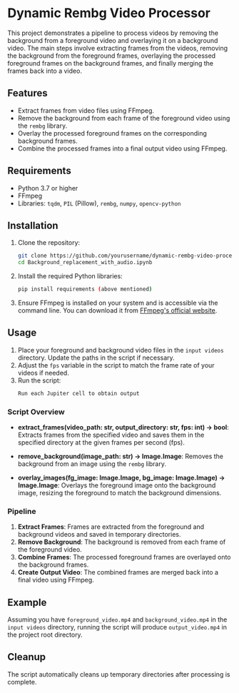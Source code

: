 # Dynamic Rembg Video Processor

This project demonstrates a pipeline to process videos by removing the background from a foreground video and overlaying it on a background video. The main steps involve extracting frames from the videos, removing the background from the foreground frames, overlaying the processed foreground frames on the background frames, and finally merging the frames back into a video.

## Features

- Extract frames from video files using FFmpeg.
- Remove the background from each frame of the foreground video using the `rembg` library.
- Overlay the processed foreground frames on the corresponding background frames.
- Combine the processed frames into a final output video using FFmpeg.

## Requirements

- Python 3.7 or higher
- FFmpeg
- Libraries: `tqdm`, `PIL` (Pillow), `rembg`, `numpy`, `opencv-python`

## Installation

1. Clone the repository:
    ```sh
    git clone https://github.com/yourusername/dynamic-rembg-video-processor.git
    cd Background_replacement_with_audio.ipynb
    ```

2. Install the required Python libraries:
    ```sh
    pip install requirements (above mentioned)
    ```

3. Ensure FFmpeg is installed on your system and is accessible via the command line. You can download it from [FFmpeg's official website](https://ffmpeg.org/download.html).

## Usage

1. Place your foreground and background video files in the `input videos` directory. Update the paths in the script if necessary.
2. Adjust the `fps` variable in the script to match the frame rate of your videos if needed.
3. Run the script:
    ```sh
    Run each Jupiter cell to obtain output
    ```

### Script Overview

- **extract_frames(video_path: str, output_directory: str, fps: int) -> bool**:
    Extracts frames from the specified video and saves them in the specified directory at the given frames per second (fps).

- **remove_background(image_path: str) -> Image.Image**:
    Removes the background from an image using the `rembg` library.

- **overlay_images(fg_image: Image.Image, bg_image: Image.Image) -> Image.Image**:
    Overlays the foreground image onto the background image, resizing the foreground to match the background dimensions.

### Pipeline

1. **Extract Frames**: Frames are extracted from the foreground and background videos and saved in temporary directories.
2. **Remove Background**: The background is removed from each frame of the foreground video.
3. **Combine Frames**: The processed foreground frames are overlayed onto the background frames.
4. **Create Output Video**: The combined frames are merged back into a final video using FFmpeg.

## Example

Assuming you have `foreground_video.mp4` and `background_video.mp4` in the `input videos` directory, running the script will produce `output_video.mp4` in the project root directory.

## Cleanup

The script automatically cleans up temporary directories after processing is complete.
